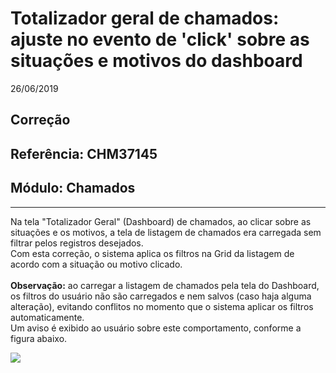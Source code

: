 # Totalizador geral de chamados: ajuste no evento de 'click' sobre as situações e motivos do dashboard
26/06/2019
## Correção
## Referência: CHM37145
## Módulo: Chamados
***

Na tela "Totalizador Geral" (Dashboard) de chamados, ao clicar sobre as situações e os motivos, a tela de listagem de chamados era carregada sem filtrar pelos registros desejados.
<br />
Com esta correção, o sistema aplica os filtros na Grid da listagem de acordo com a situação ou motivo clicado.
<br /><br />
**Observação:** ao carregar a listagem de chamados pela tela do Dashboard, os filtros do usuário não são carregados e nem salvos (caso haja alguma alteração), evitando conflitos no momento que o sistema aplicar os filtros automaticamente.
<br />
Um aviso é exibido ao usuário sobre este comportamento, conforme a figura abaixo.

![]([PATH_IMG]/CHM37145_aviso_filtros.png)